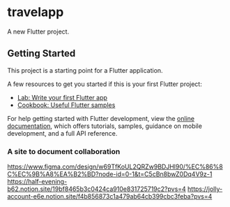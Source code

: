 # travelapp

A new Flutter project.

## Getting Started

This project is a starting point for a Flutter application.

A few resources to get you started if this is your first Flutter project:

- [Lab: Write your first Flutter app](https://docs.flutter.dev/get-started/codelab)
- [Cookbook: Useful Flutter samples](https://docs.flutter.dev/cookbook)

For help getting started with Flutter development, view the
[online documentation](https://docs.flutter.dev/), which offers tutorials,
samples, guidance on mobile development, and a full API reference.

### A site to document collaboration

https://www.figma.com/design/w69TfKoUL2QRZw9BDJHl90/%EC%86%8C%EC%9B%A8%EA%B2%BD?node-id=0-1&t=C5cBn8bwZ0Dq4V9z-1
https://half-evening-b62.notion.site/19bf8465b3c0424ca910e831725719c2?pvs=4
https://jolly-account-e6e.notion.site/f4b856873c1a479ab64cb399cbc3feba?pvs=4
